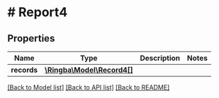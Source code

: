 # # Report4

## Properties

Name | Type | Description | Notes
------------ | ------------- | ------------- | -------------
**records** | [**\Ringba\Model\Record4[]**](Record4.md) |  |

[[Back to Model list]](../../README.md#models) [[Back to API list]](../../README.md#endpoints) [[Back to README]](../../README.md)
